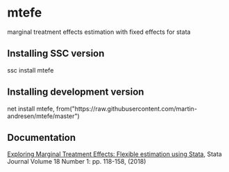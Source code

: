 # mtefe
marginal treatment effects estimation with fixed effects for stata

<h2>Installing SSC version</h2>
ssc install mtefe

<h2>Installing development version</h2>
net install mtefe, from("https://raw.githubusercontent.com/martin-andresen/mtefe/master")

<h2>Documentation</h2>
<a href="https://www.stata-journal.com/article.html?article=st0516">Exploring Marginal Treatment Effects: Flexible estimation using Stata</a>, Stata Journal Volume 18 Number 1: pp. 118-158, (2018)
